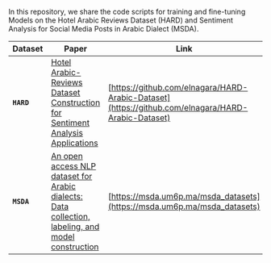 In this repository, we share the code scripts for training and fine-tuning Models on the Hotel Arabic Reviews Dataset (HARD) and Sentiment Analysis for Social Media Posts in Arabic Dialect (MSDA). 






| Dataset  | Paper |  Link  |
| ------------- | ------------- | ------------- |
| **`HARD`**  | [Hotel Arabic-Reviews Dataset Construction for Sentiment Analysis Applications](https://link.springer.com/chapter/10.1007/978-3-319-67056-0_3)| [https://github.com/elnagara/HARD-Arabic-Dataset](https://github.com/elnagara/HARD-Arabic-Dataset)  |
| **`MSDA`**  | [An open access NLP dataset for Arabic dialects: Data collection, labeling, and model construction](https://arxiv.org/abs/2102.11000)|[https://msda.um6p.ma/msda_datasets](https://msda.um6p.ma/msda_datasets) |
